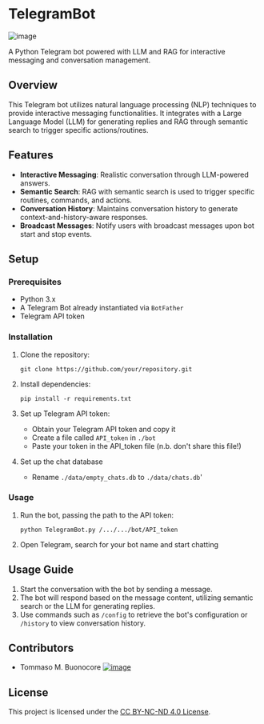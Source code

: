 # TelegramBot

![image](https://img.shields.io/badge/Telegram-2CA5E0?style=for-the-badge&logo=telegram&logoColor=white)

A Python Telegram bot powered with LLM and RAG for interactive messaging and conversation management.

## Overview

This Telegram bot utilizes natural language processing (NLP) techniques to provide interactive messaging functionalities. It integrates with a Large Language Model (LLM) for generating replies and RAG through semantic search to trigger specific actions/routines.

## Features

- **Interactive Messaging**: Realistic conversation through LLM-powered answers.
- **Semantic Search**: RAG with semantic search is used to trigger specific routines, commands, and actions. 
- **Conversation History**: Maintains conversation history to generate context-and-history-aware responses.
- **Broadcast Messages**: Notify users with broadcast messages upon bot start and stop events.

## Setup

### Prerequisites

- Python 3.x
- A Telegram Bot already instantiated via ```BotFather```
- Telegram API token

### Installation

1. Clone the repository:

   ```
   git clone https://github.com/your/repository.git
   ```

2. Install dependencies:

   ```
   pip install -r requirements.txt
   ```

3. Set up Telegram API token:

   - Obtain your Telegram API token and copy it
   - Create a file called ```API_token``` in ```./bot```
   - Paste your token in the API_token file (n.b. don't share this file!)

4. Set up the chat database

   - Rename ```./data/empty_chats.db``` to ```./data/chats.db```'

### Usage

1. Run the bot, passing the path to the API token:

   ```
   python TelegramBot.py /.../.../bot/API_token
   ```

2. Open Telegram, search for your bot name and start chatting

## Usage Guide

1. Start the conversation with the bot by sending a message.
2. The bot will respond based on the message content, utilizing semantic search or the LLM for generating replies.
3. Use commands such as `/config` to retrieve the bot's configuration or `/history` to view conversation history.

## Contributors

-  Tommaso M. Buonocore  [![image](https://img.shields.io/badge/LinkedIn-0077B5?style=for-the-badge&logo=linkedin&logoColor=white)](https://www.linkedin.com/in/tbuonocore/)  

## License

This project is licensed under the [CC BY-NC-ND 4.0 License](LICENSE.md).
